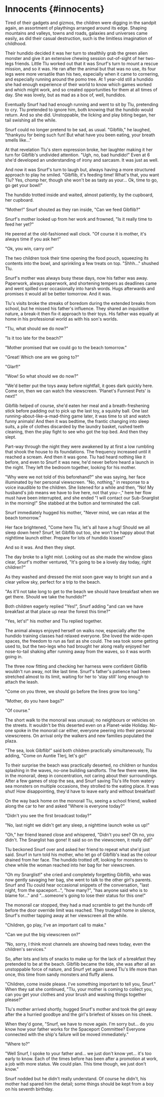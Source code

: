 # Innocents {#innocents}

Tired of their gadgets and gizmos, the children were digging in the sandpit again, an assortment of playthings arranged around its edge. Shaping mountains and valleys, towns and roads, galaxies and universes came easily, as did their casual destruction, such is the limitless imagination of childhood.

Their hundido decided it was her turn to stealthily grab the green alien monster and give it an extensive chewing session out-of-sight of her two-legs friends. Little Tlu worked out that it was Snurf&#039;s turn to mount a rescue mission, and so it was. He ran after the animal but that was no use, its four legs were more versatile than his two, especially when it came to cornering, and especially running around the pomo tree. At 1 year-old still a hundido she had enough experience of their world to know which games worked and which might work, and so created opportunities for them at all times of day. She was lovely, but as mad as a box of, well, hundidos.

Eventually Snurf had had enough running and went to sit by Tlu, pretending to cry. Tlu pretended to ignore him, both knowing that the hundido would return. And so she did. Unstoppable, the licking and play biting began, her tail swishing all the while.

Snurf could no longer pretend to be sad, as usual. &quot;Gibflib,&quot; he laughed, &quot;thankyou for being such fun! But what have you been eating, your breath smells like…&quot;

At that revelation Tlu&#039;s stern expression broke, her laughter making it her turn for Gibflib&#039;s undivided attention. &quot;Ugh, no, bad hundido!&quot; Even at 6 she&#039;d developed an understanding of irony and sarcasm. It was just as well.

And now it was Snurf&#039;s turn to laugh but, always having a more structured approach to play he smiled. &quot;Gibflib, it&#039;s feeding time! What&#039;s that, you want Tlu? Yes, chomp her, though she won&#039;t be as tasty as your… Ok, time to go, go get your bowl!&quot;

The hundido trotted inside and waited, almost patiently, by the cupboard, her cupboard.

&quot;Mother!&quot; Snurf shouted as they ran inside, &quot;Can we feed Gibflib?&quot;

Snurf&#039;s mother looked up from her work and frowned, &quot;Is it really time to feed her yet?&quot;

He peered at the old-fashioned wall clock. &quot;Of course it is mother, it&#039;s always time if you ask her!&quot;

&quot;Ok, you win, carry on!&quot;

The two children took their time opening the food pouch, squeezing its contents into the bowl, and sprinkling a few treats on top. &quot;Shhh…&quot; shushed Tlu.

Snurf&#039;s mother was always busy these days, now his father was away. Paperwork, always paperwork, and shortening tempers as deadlines came and went spilled over occasionally into harsh words. Hugs afterwards and promises it would all be better tomorrow. And it was.

Tlu&#039;s visits broke the streaks of boredom during the extended breaks from school, but he missed his father&#039;s influence. They shared an inquisitive nature, a break-it then fix-it approach to their toys. His father was equally at home in his professional world as with his son&#039;s worlds.

&quot;Tlu, what should we do now?&quot;

&quot;Is it too late for the beach?&quot;

&quot;Mother promised that we could go to the beach tomorrow.&quot;

&quot;Great! Which one are we going to?&quot;

&quot;Glarf!&quot;

&quot;Wow! So what should we do now?&quot;

&quot;We&#039;d better put the toys away before nightfall, it goes dark quickly here. Come on, then we can watch the viewscreen. &#039;Planet&#039;s Funniest Pets&#039; is next!&quot;

Gibflib helped of course, she&#039;d eaten her meal and a breath-freshening stick before padding out to pick up the last toy, a squishy ball. One last running-about-like-a-mad-thing game later, it was time to sit and watch funny animals! And then it was bedtime, the frantic changing into sleep suits, a pile of clothes discarded by the laundry basket, rushed teeth cleaning, then the play fight to see who got the top bed. And then they slept.

Part-way through the night they were awakened by at first a low rumbling that shook the house to its foundations. The frequency increased until it reached a scream. And then it was gone. Tlu had heard nothing like it before, and even to Snurf it was new, he&#039;d never before heard a launch in the night. They left the bedroom together, looking for his mother.

&quot;Why were we not told of this beforehand?&quot; she was saying, her face illuminated by her personal viewscreen. &quot;No, nothing,&quot; in response to a voice inaudible to the children. She listened for a while and then, &quot;No! My husband&#039;s job means we have to live here, not that you--,&quot; here her flow must have been interrupted, and she ended &quot;I will contact our Sub-Snarglist in the morning!&quot; She stabbed at the button and terminated the call.

Snurf immediately hugged his mother, &quot;Never mind, we can relax at the beach tomorrow.&quot;

Her face brightened, &quot;Come here Tlu, let&#039;s all have a hug! Should we all sleep down here? Snurf, let Gibflib out too, she won&#039;t be happy about that nighttime launch either. Prepare for lots of hundido kisses!&quot;

And so it was. And then they slept.

The day broke to a light mist. Looking out as she made the window glass clear, Snurf&#039;s mother ventured, &quot;It&#039;s going to be a lovely day today, right children?&quot;

As they washed and dressed the mist soon gave way to bright sun and a clear yellow sky, perfect for a trip to the beach.

&quot;As it&#039;ll not take long to get to the beach we should have breakfast when we get there. Should we take the hundido?&quot;

Both children eagerly replied &quot;Yes!&quot;, Snurf adding &quot;and can we have breakfast at that place up near the forest this time?&quot;

&quot;Yes, let&#039;s!&quot; his mother and Tlu replied together.

The animal always enjoyed herself on walks now, especially after the hundido training classes had relaxed everyone. She loved the wide-open spaces, the freedom to run as fast as she could. The sea took some getting used to, but the two-legs who had brought her along really enjoyed her nose-to-tail shaking after running away from the waves, so it was worth going in.

The three now fitting and checking her harness were confident Gibflib wouldn&#039;t run away, not like last time. Snurf&#039;s father&#039;s patience had been stretched almost to its limit, waiting for her to &#039;stay still&#039; long enough to attach the leash.

&quot;Come on you three, we should go before the lines grow too long.&quot;

&quot;Mother, do you have bags?&quot;

&quot;Of course.&quot;

The short walk to the monorail was unusual; no neighbours or vehicles on the streets. It wouldn&#039;t be this deserted even on a Planet-wide Holiday. No-one spoke in the monorail car either, everyone peering into their personal viewscreens. On arrival only the walkers and new families populated the plaza.

&quot;The sea, look Gibflib!&quot; said both children practically simultaneously, Tlu adding, &quot;Come on Auntie Tlerj, let&#039;s go!&quot;

To their surprise the beach was practically deserted, no children or hundos splashing in the waves, no-one building sandforts. The few there were, like in the monorail, deep in concentration, not caring about their surroundings. After a few games of stop the sea, and Snurf saving Tlu&#039;s life from watery sea monsters on multiple occasions, they strolled to the eating place. It was shut! How disappointing, they&#039;d have to leave early and without breakfast!

On the way back home on the monorail Tlu, seeing a school friend, walked along the car to her and asked &quot;Where is everyone today?&quot;

&quot;Didn&#039;t you see the first broadcast today?&quot;

&quot;No, last night we didn&#039;t get any sleep, a nighttime launch woke us up!&quot;

&quot;Oh,&quot; her friend leaned close and whispered, &quot;Didn&#039;t you see? Oh no, you didn&#039;t. The Snarglist has gone! It said so on the viewscreen, it really did!&quot;

Tlu beckoned Snurf over and asked her friend to repeat what she&#039;d just said. Snurf in turn told his mother, who let go of Gibflib&#039;s lead as the colour drained from her face. The hundido trotted off, looking for monsters to chew while the woman reached into her bag for her viewscreen.

&quot;Oh my Snarglist!&quot; she cried and completely forgetting Gibflib, who was now gently savaging her bag, she went to talk to the other girl&#039;s parents. Snurf and Tlu could hear occasional snippets of the conversation, &quot;last night, from the spaceport…&quot;, &quot;how many?&quot;, &quot;has anyone said who is to blame for…&quot; and &quot;…someone&#039;s going to lose their status for this one!&quot;

The monorail car stopped, they had a mad scramble to get the hundo off before the door override limit was reached. They trudged home in silence, Snurf&#039;s mother tapping away at her viewscreen all the while.

&quot;Children, go play, I&#039;ve an important call to make.&quot;

&quot;Can we put the big viewscreen on?&quot;

&quot;No, sorry, I think most channels are showing bad news today, even the children&#039;s services.&quot;

So, after lots and lots of snacks to make up for the lack of a breakfast they pretended to be at the beach. Gibflib became the tide, she was after all an unstoppable force of nature, and Snurf yet again saved Tlu&#039;s life more than once, this time from sandy monsters and fluffy aliens.

&quot;Children, come inside please. I&#039;ve something important to tell you, Snurf.&quot; When they sat she continued, &quot;Tlu, your mother is coming to collect you, can you get your clothes and your brush and washing things together please?&quot;

Tlu&#039;s mother arrived shortly, hugged Snurf&#039;s mother and took the girl away after the a hurried goodbye and the girl&#039;s briefest of kisses on his cheek.

When they&#039;d gone, &quot;Snurf, we have to move again. I&#039;m sorry but… do you know how your father works for the Spaceport Committee? Everyone connected with the ship&#039;s failure will be moved immediately.&quot;

&quot;Where to?&quot;

&quot;Well Snurf, I spoke to your father and… we just don&#039;t know yet… it&#039;s too early to know. Each of the times before has been after a promotion at work, a job with more status. We could plan. This time though, we just don&#039;t know.&quot;

Snurf nodded but he didn&#039;t really understand. Of course he didn&#039;t, his mother had spared him the detail; some things should be kept from a boy on his seventh birthday.